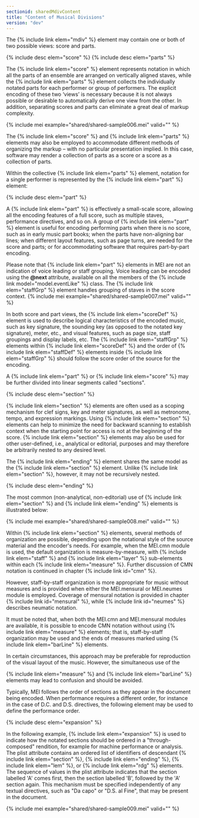 ```yaml
---
sectionid: sharedMdivContent
title: "Content of Musical Divisions"
version: "dev"
---
```


The {% include link elem="mdiv" %} element may contain one or both of two possible views: score and parts.

{% include desc elem="score" %}
{% include desc elem="parts" %}

The {% include link elem="score" %} element represents notation in which all the parts of an ensemble are arranged on vertically aligned staves, while the {% include link elem="parts" %} element collects the individually notated parts for each performer or group of performers. The explicit encoding of these two ‘views’ is necessary because it is not always possible or desirable to automatically derive one view from the other. In addition, separating scores and parts can eliminate a great deal of markup complexity.

{% include mei example="shared/shared-sample006.mei" valid="" %}

The {% include link elem="score" %} and {% include link elem="parts" %} elements may also be employed to accommodate different methods of organizing the markup – with no particular presentation implied. In this case, software may render a collection of parts as a score or a score as a collection of parts.

Within the collective {% include link elem="parts" %} element, notation for a single performer is represented by the {% include link elem="part" %} element:

{% include desc elem="part" %}

A {% include link elem="part" %} is effectively a small-scale score, allowing all the encoding features of a full score, such as multiple staves, performance directives, and so on. A group of {% include link elem="part" %} element is useful for encoding performing parts when there is no score, such as in early music part books; when the parts have non-aligning bar lines; when different layout features, such as page turns, are needed for the score and parts; or for accommodating software that requires part-by-part encoding.

Please note that {% include link elem="part" %} elements in MEI are not an indication of voice leading or staff grouping. Voice leading can be encoded using the **@next** attribute, available on all the members of the {% include link model="model.eventLike" %} class. The {% include link elem="staffGrp" %} element handles grouping of staves in the score context.
{% include mei example="shared/shared-sample007.mei" valid="" %}

In both score and part views, the {% include link elem="scoreDef" %} element is used to describe logical characteristics of the encoded music, such as key signature, the sounding key (as opposed to the notated key signature), meter, etc., and visual features, such as page size, staff groupings and display labels, etc. The {% include link elem="staffGrp" %} elements within {% include link elem="scoreDef" %} and the order of {% include link elem="staffDef" %} elements inside {% include link elem="staffGrp" %} should follow the score order of the source for the encoding.

A {% include link elem="part" %} or {% include link elem="score" %} may be further divided into linear segments called "sections".

{% include desc elem="section" %}

{% include link elem="section" %} elements are often used as a scoping mechanism for clef signs, key and meter signatures, as well as metronome, tempo, and expression markings. Using {% include link elem="section" %} elements can help to minimize the need for backward scanning to establish context when the starting point for access is not at the beginning of the score. {% include link elem="section" %} elements may also be used for other user-defined, i.e., analytical or editorial, purposes and may therefore be arbitrarily nested to any desired level.

The {% include link elem="ending" %} element shares the same model as the {% include link elem="section" %} element. Unlike {% include link elem="section" %}, however, it may not be recursively nested.

{% include desc elem="ending" %}

The most common (non-analytical, non-editorial) use of {% include link elem="section" %} and {% include link elem="ending" %} elements is illustrated below:

{% include mei example="shared/shared-sample008.mei" valid="" %}

Within {% include link elem="section" %} elements, several methods of organization are possible, depending upon the notational style of the source material and the encoder's needs. For example, when the MEI.cmn module is used, the default organization is measure-by-measure, with {% include link elem="staff" %} and {% include link elem="layer" %} sub-elements within each {% include link elem="measure" %}. Further discussion of CMN notation is continued in chapter {% include link id="cmn" %}.

However, staff-by-staff organization is more appropriate for music without measures and is provided when either the MEI.mensural or MEI.neumes module is employed. Coverage of mensural notation is provided in chapter {% include link id="mensural" %}, while {% include link id="neumes" %} describes neumatic notation.

It must be noted that, when both the MEI.cmn and MEI.mensural modules are available, it is possible to encode CMN notation without using {% include link elem="measure" %} elements; that is, staff-by-staff organization may be used and the ends of measures marked using {% include link elem="barLine" %} elements.

In certain circumstances, this approach may be preferable for reproduction of the visual layout of the music. However, the simultaneous use of the

{% include link elem="measure" %} and {% include link elem="barLine" %} elements may lead to confusion and should be avoided.

Typically, MEI follows the order of sections as they appear in the document being encoded. When performance requires a different order, for instance in the case of D.C. and D.S. directives, the following element may be used to define the performance order.

{% include desc elem="expansion" %}

In the following example, {% include link elem="expansion" %} is used to indicate how the notated sections should be ordered in a "through-composed" rendition, for example for machine performance or analysis. The plist attribute contains an ordered list of identifiers of descendant {% include link elem="section" %}, {% include link elem="ending" %}, {% include link elem="lem" %}, or {% include link elem="rdg" %} elements. The sequence of values in the plist attribute indicates that the section labelled 'A' comes first, then the section labelled 'B', followed by the 'A' section again. This mechanism must be specified independently of any textual directives, such as "Da capo" or "D.S. al Fine", that may be present in the document.

{% include mei example="shared/shared-sample009.mei" valid="" %}

